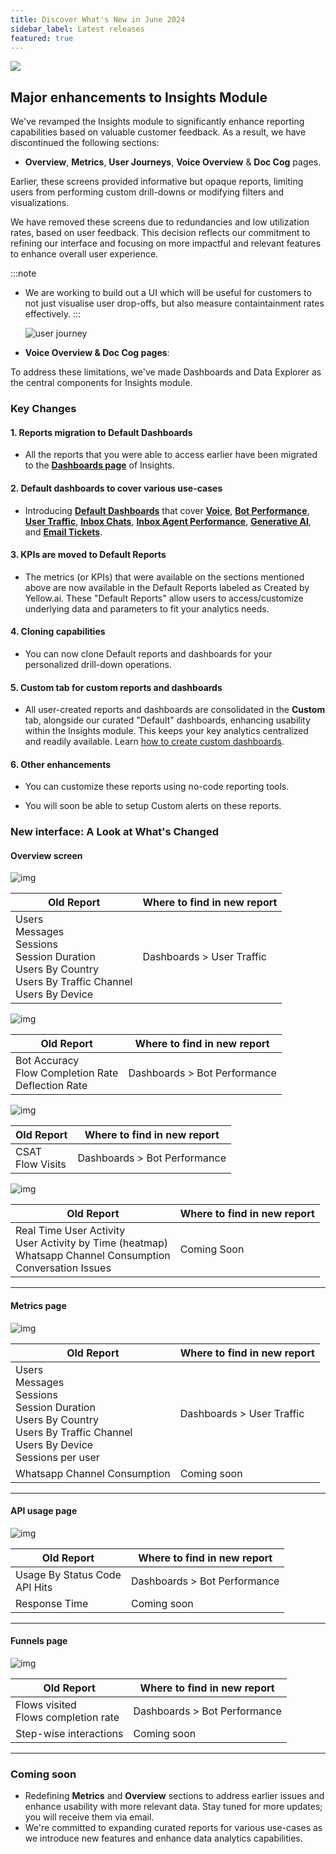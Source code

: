 ```yaml
---
title: Discover What's New in June 2024
sidebar_label: Latest releases
featured: true
---
```


   ![](https://i.imgur.com/hIGEIJL.png)


## Major enhancements to Insights Module

We've revamped the Insights module to significantly enhance reporting capabilities based on valuable customer feedback. As a result, we have discontinued the following sections: 
* **Overview**, **Metrics**, **User Journeys**, **Voice Overview** & **Doc Cog** pages.  

Earlier, these screens provided informative but opaque reports, limiting users from performing custom drill-downs or modifying filters and visualizations. 

We have removed these screens due to redundancies and low utilization rates, based on user feedback. This decision reflects our commitment to refining our interface and focusing on more impactful and relevant features to enhance overall user experience.


:::note
- We are working to build out a UI which will be useful for customers to not just visualise user drop-offs, but also measure containtainment rates effectively.
:::


   ![user journey](https://i.imgur.com/pnD0n4C.png)

* **Voice Overview & Doc Cog pages**: 



 To address these limitations, we've made Dashboards and Data Explorer as the central components for Insights module. 

### Key Changes

#### 1. Reports migration to Default Dashboards

* All the reports that you were able to access earlier have been migrated to the **[Dashboards page](https://docs.yellow.ai/docs/platform_concepts/growth/dashboards)** of Insights.

#### 2. Default dashboards to cover various use-cases

-  Introducing **[Default Dashboards](https://docs.yellow.ai/docs/platform_concepts/growth/dashboards#default-dashboard)** that cover **[Voice](https://docs.yellow.ai/docs/platform_concepts/growth/dashboards#voice)**, **[Bot Performance](https://docs.yellow.ai/docs/platform_concepts/growth/dashboards#bot-performance)**, **[User Traffic](https://docs.yellow.ai/docs/platform_concepts/growth/dashboards#user-traffic)**, **[Inbox Chats](https://docs.yellow.ai/docs/platform_concepts/growth/dashboards#inbox-chats)**, **[Inbox Agent Performance](https://docs.yellow.ai/docs/platform_concepts/growth/dashboards#inbox-agent-performance)**, **[Generative AI](https://docs.yellow.ai/docs/platform_concepts/growth/dashboards#generative-ai)**, and **[Email Tickets](https://docs.yellow.ai/docs/platform_concepts/growth/dashboards#email-tickets)**.

#### 3. KPIs are moved to Default Reports
- The metrics (or KPIs) that were available on the sections mentioned above are now available in the Default Reports labeled as Created by Yellow.ai. These "Default Reports" allow users to access/customize underlying data and parameters to fit your analytics needs.

#### 4. Cloning capabilities

- You can now clone Default reports and dashboards for your personalized drill-down operations.


#### 5. Custom tab for custom reports and dashboards

- All user-created reports and dashboards are consolidated in the **Custom** tab, alongside our curated "Default" dashboards, enhancing usability within the Insights module. This keeps your key analytics centralized and readily available. Learn [how to create custom dashboards](https://docs.yellow.ai/docs/platform_concepts/growth/dashboards#create-custom-dashboards).


#### 6. Other enhancements
- You can customize these reports using no-code reporting tools.

- You will soon be able to setup Custom alerts on these reports.

### New interface: A Look at What's Changed

#### Overview screen

   ![img](https://i.imgur.com/rJHP4Z3.png)

Old Report	| Where to find in new report
----------- | ------------------------
Users	<br/>Messages<br/>Sessions	<br/>Session Duration<br/>Users By Country<br/>Users By Traffic Channel	<br/>Users By Device	| Dashboards > User Traffic


   ![img](https://i.imgur.com/efLmMko.png[/img)

Old Report	| Where to find in new report
----------- | ------------------------
Bot Accuracy<br/>Flow Completion Rate<br/>Deflection Rate | Dashboards > Bot Performance


   ![img](https://i.imgur.com/B8rYDdW.png)

Old Report	| Where to find in new report
----------- | ------------------------
CSAT <br/>Flow Visits | Dashboards > Bot Performance

   ![img](https://i.imgur.com/NEBze9h.jpeg)

Old Report	| Where to find in new report
----------- | ------------------------
Real Time User Activity <br/>User Activity by Time (heatmap)<br/>Whatsapp Channel Consumption<br/>Conversation Issues<br/> | Coming Soon
	


***

#### Metrics page

   ![img](https://i.imgur.com/7Z7QDdF.png)

Old Report	| Where to find in new report
----------- | ------------------------
Users<br/>Messages<br/>Sessions<br/>Session Duration<br/>Users By Country<br/>Users By Traffic Channel<br/>Users By Device<br/>Sessions per user | Dashboards > User Traffic
Whatsapp Channel Consumption | Coming soon

***

#### API usage page

![img](https://i.imgur.com/rdx0tol.png)

Old Report	| Where to find in new report
----------- | ------------------------
Usage By Status Code<br/>API Hits | Dashboards > Bot Performance
Response Time | Coming soon

***

#### Funnels page

   ![img](https://i.imgur.com/rfpYUUC.png)

Old Report	| Where to find in new report
----------- | ------------------------
Flows visited<br/>Flows completion rate | Dashboards > Bot Performance
Step-wise interactions | Coming soon

*** 

### Coming soon
- Redefining **Metrics** and **Overview** sections to address earlier issues and enhance usability with more relevant data. Stay tuned for more updates; you will receive them via email.
- We're committed to expanding curated reports for various use-cases as we introduce new features and enhance data analytics capabilities.




